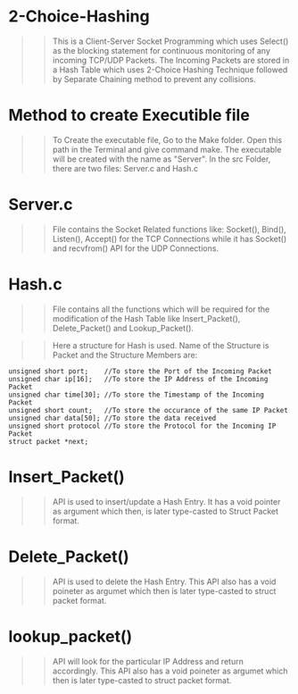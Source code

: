 # 2-Choice-Hashing

>> This is a Client-Server Socket Programming which uses Select() as the blocking statement for continuous monitoring of any incoming TCP/UDP Packets. 
>> The Incoming Packets are stored in a Hash Table which uses 2-Choice Hashing Technique followed by Separate Chaining method to prevent any collisions.

# Method to create Executible file
>> To Create the executable file, Go to the Make folder. Open this path in the Terminal and give command make.
>> The executable will be created with the name as "Server". 
>> In the src Folder, there are two files: Server.c and Hash.c

# Server.c 
>> File contains the Socket Related functions like: Socket(), Bind(), Listen(), Accept() for the TCP Connections while it has Socket() and recvfrom() API for the UDP Connections.

# Hash.c 
>> File contains all the functions which will be required for the modification of the Hash Table like Insert_Packet(), Delete_Packet() and Lookup_Packet().

>> Here a structure for Hash is used. Name of the Structure is Packet and the Structure Members are:

  	unsigned short port;    //To store the Port of the Incoming Packet
	unsigned char ip[16];   //To store the IP Address of the Incoming Packet
	unsigned char time[30]; //To store the Timestamp of the Incoming Packet
	unsigned short count;   //To store the occurance of the same IP Packet
	unsigned char data[50]; //To store the data received
	unsigned short protocol //To store the Protocol for the Incoming IP Packet
	struct packet *next;    


# Insert_Packet() 
>> API is used to insert/update a Hash Entry. It has a void pointer as argument which then, is later type-casted to Struct Packet format.

# Delete_Packet() 
>> API is used to delete the Hash Entry. This API also has a void poineter as argumet which then is later type-casted to struct packet format.

# lookup_packet() 
>> API will look for the particular IP Address and return accordingly. This API also has a void poineter as argumet which then is later type-casted to struct packet format.

